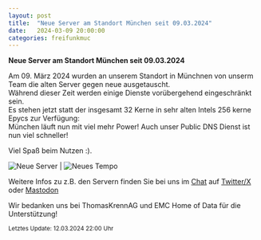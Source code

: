 ```yaml
---
layout: post
title:  "Neue Server am Standort München seit 09.03.2024"
date:   2024-03-09 20:00:00
categories: freifunkmuc
---
```


**Neue Server am Standort München seit 09.03.2024**

Am 09. März 2024 wurden an unserem Standort in Münchnen von unserm Team die alten Server gegen neue ausgetauscht.  
Während dieser Zeit werden einige Dienste vorübergehend eingeschränkt sein.  
Es stehen jetzt statt der insgesamt 32 Kerne in sehr alten Intels 256 kerne Epycs zur Verfügung:  
München läuft nun mit viel mehr Power! Auch unser Public DNS Dienst ist nun viel schneller!  
   
Viel Spaß beim Nutzen :).
   
   
![Neue Server](/assets/posts/2024-03-12-neue-server.jpeg) | ![Neues Tempo](/assets/posts/2024-03-12-neues-tempo.jpeg)
   
Weitere Infos zu z.B. den Servern finden Sie bei uns im [Chat](https://chat.ffmuc.net) auf [Twitter/X](https://twitter.com/FreifunkMUC/status/1762382921451684233) oder [Mastodon](https://social.ffmuc.net/@freifunkMUC)
   
Wir bedanken uns bei ThomasKrennAG und EMC Home of Data für die Unterstützung!
   
<small>Letztes Update: 12.03.2024 22:00 Uhr</small>
